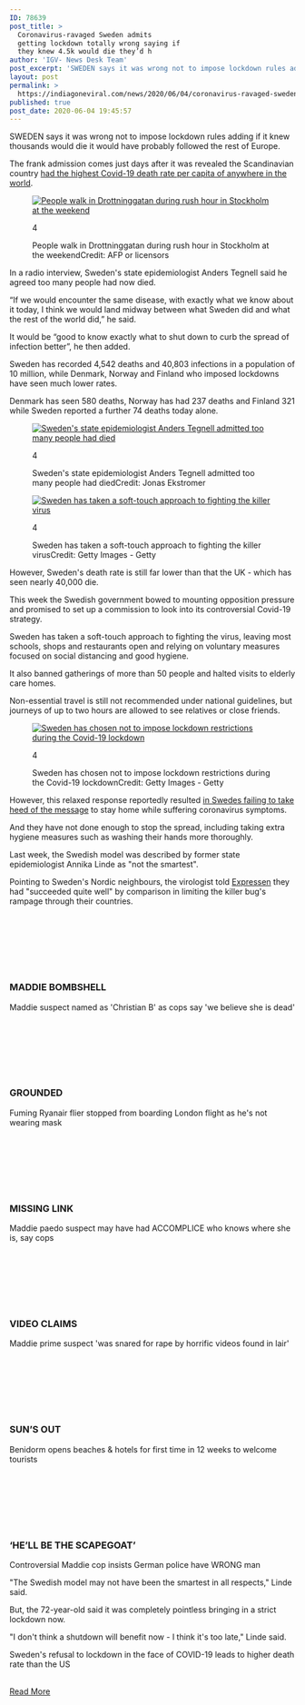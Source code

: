 ```yaml
---
ID: 78639
post_title: >
  Coronavirus-ravaged Sweden admits
  getting lockdown totally wrong saying if
  they knew 4.5k would die they’d h
author: 'IGV- News Desk Team'
post_excerpt: 'SWEDEN says it was wrong not to impose lockdown rules adding if it knew thousands would die it would have probably followed the rest of Europe. The frank admission comes just days after it was revealed the Scandinavian country had the highest Covid-19 death rate per capita of anywhere in the world. 4 People walk&hellip;'
layout: post
permalink: >
  https://indiagoneviral.com/news/2020/06/04/coronavirus-ravaged-sweden-admits-getting-lockdown-totally-wrong-saying-if-they-knew-4-5k-would-die-theyd-h/78639/india-gone-viral/
published: true
post_date: 2020-06-04 19:45:57
---
```

<div><p>SWEDEN says it was wrong not to impose lockdown rules adding if it knew thousands would die it would have probably followed the rest of Europe.</p>
<p>The frank admission comes just days after it was revealed the Scandinavian country <a href="https://www.thesun.co.uk/news/11741095/sweden-coronavirus-weekly-deaths-per-capita/" rel="">had the highest Covid-19 death rate per capita of anywhere in the world</a>.</p>
<figure><div data-index="6318"><p><a href="#"><img alt=" People walk in Drottninggatan during rush hour in Stockholm at the weekend" data-credit="AFP or licensors" data-img="https://www.thesun.co.uk/wp-content/uploads/2020/06/NINTCHDBPICT000585939724.jpg?strip=all&w=960" data- data-src="https://www.thesun.co.uk/wp-content/uploads/2020/06/NINTCHDBPICT000585939724.jpg" data- src="data:image/svg+xml,%3Csvg xmlns="http://www.w3.org/2000/svg" viewBox="0 0 1.5 1"%3E%3C/svg%3E"></img></a></p><p><span>4</span></p></div><figcaption><span> People walk in Drottninggatan during rush hour in Stockholm at the weekend</span><span>Credit: AFP or licensors</span></figcaption></figure><p>In a radio interview, Sweden's state epidemiologist Anders Tegnell said he agreed too many people had now died.</p>
<p>“If we would encounter the same disease, with exactly what we know about it today, I think we would land midway between what Sweden did and what the rest of the world did,” he said.</p>
<p>It would be “good to know exactly what to shut down to curb the spread of infection better”, he then added.</p>
<p>Sweden has recorded 4,542 deaths and 40,803 infections in a population of 10 million, while Denmark, Norway and Finland who imposed lockdowns have seen much lower rates.</p>
<p>Denmark has seen 580 deaths, Norway has had 237 deaths and Finland 321 while Sweden reported a further 74 deaths today alone.</p>
<figure><div data-index="6319"><p><a href="#"><img alt=" Sweden's state epidemiologist Anders Tegnell admitted too many people had died" data-credit="Jonas Ekstromer" data-img="https://www.thesun.co.uk/wp-content/uploads/2020/06/NINTCHDBPICT000586992684.jpg?strip=all&w=960" data- data-src="https://www.thesun.co.uk/wp-content/uploads/2020/06/NINTCHDBPICT000586992684.jpg" data- src="data:image/svg+xml,%3Csvg xmlns="http://www.w3.org/2000/svg" viewBox="0 0 1.5 1"%3E%3C/svg%3E"></img></a></p><p><span>4</span></p></div><figcaption><span> Sweden's state epidemiologist Anders Tegnell admitted too many people had died</span><span>Credit: Jonas Ekstromer</span></figcaption></figure><figure><div data-index="6320"><p><a href="#"><img alt=" Sweden has taken a soft-touch approach to fighting the killer virus" data-credit="Getty Images - Getty" data-img="https://www.thesun.co.uk/wp-content/uploads/2020/05/NINTCHDBPICT000585496410-1.jpg?strip=all&w=960" data- data-src="https://www.thesun.co.uk/wp-content/uploads/2020/05/NINTCHDBPICT000585496410-1.jpg" data- src="data:image/svg+xml,%3Csvg xmlns="http://www.w3.org/2000/svg" viewBox="0 0 1.5 1"%3E%3C/svg%3E"></img></a></p><p><span>4</span></p></div><figcaption><span> Sweden has taken a soft-touch approach to fighting the killer virus</span><span>Credit: Getty Images - Getty</span></figcaption></figure><p>However, Sweden's death rate is still far lower than that the UK - which has seen nearly 40,000 die.</p>
<p>This week the Swedish government bowed to mounting opposition pressure and promised to set up a commission to look into its controversial Covid-19 strategy.</p>
<p>Sweden has taken a soft-touch approach to fighting the virus, leaving most schools, shops and restaurants open and relying on voluntary measures focused on social distancing and good hygiene.</p>
<p>It also banned gatherings of more than 50 people and halted visits to elderly care homes.</p>
<p>Non-essential travel is still not recommended under national guidelines, but journeys of up to two hours are allowed to see relatives or close friends.</p>
<figure><div data-index="6321"><p><a href="#"><img alt=" Sweden has chosen not to impose lockdown restrictions during the Covid-19 lockdown" data-credit="Getty Images - Getty" data-img="https://www.thesun.co.uk/wp-content/uploads/2020/05/NINTCHDBPICT000585496445-1.jpg?strip=all&w=960" data- data-src="https://www.thesun.co.uk/wp-content/uploads/2020/05/NINTCHDBPICT000585496445-1.jpg" data- src="data:image/svg+xml,%3Csvg xmlns="http://www.w3.org/2000/svg" viewBox="0 0 1.5 1"%3E%3C/svg%3E"></img></a></p><p><span>4</span></p></div><figcaption><span> Sweden has chosen not to impose lockdown restrictions during the Covid-19 lockdown</span><span>Credit: Getty Images - Getty</span></figcaption></figure><p>However, this relaxed response reportedly resulted <a href="https://www.thesun.co.uk/news/11705447/swedens-coronavirus-death-toll-4000-expert-country-wrong-not-shut/" rel="">in Swedes failing to take heed of the message</a> to stay home while suffering coronavirus symptoms.</p>
<p>And they have not done enough to stop the spread, including taking extra hygiene measures such as washing their hands more thoroughly.</p>
<p>Last week, the Swedish model was described by former state epidemiologist Annika Linde as "not the smartest".</p>
<p>Pointing to Sweden's Nordic neighbours, the virologist told <a href="https://www.expressen.se/nyheter/lindes-skarpa-kritik-skyller-pa-varandra/" rel="noopener noreferrer" target="_blank">Expressen</a> they had "succeeded quite well" by comparison in limiting the killer bug's rampage through their countries.</p>
<div><div><div data-rail-type="section" data-slide-count="4" data-slide-count-tablet="4"><div><div><div><div><div><a href="http://www.thesun.co.uk/news/11782172/madeleine-mccann-dead-suspect-named-christian-b-germany/"><picture><source data- media="(max-width: 680px)"  ></source><source data-  ></source><img alt="" data-src="https://www.thesun.co.uk/wp-content/uploads/2020/06/VP-COMP-MADDIE-V3.jpg?strip=all&w=300&h=192&crop=1" height="96" src="data:image/gif;base64,R0lGODlhAQABAAAAACH5BAEKAAEALAAAAAABAAEAAAICTAEAOw==" width="150"></img></picture></a></div></div><p><span><h3>MADDIE BOMBSHELL</h3>Maddie suspect named as 'Christian B' as cops say 'we believe she is dead'</span></p></div><div><div><div><a href="http://www.thesun.co.uk/news/11778570/ryanair-passenger-blocked-dublin-london-mask/"><picture><source data- media="(max-width: 680px)"  ></source><source data-  ></source><img alt="" data-src="https://www.thesun.co.uk/wp-content/uploads/2020/06/TM-comp-Ryanair.jpg?strip=all&w=300&h=192&crop=1" height="96" src="data:image/gif;base64,R0lGODlhAQABAAAAACH5BAEKAAEALAAAAAABAAEAAAICTAEAOw==" width="150"></img></picture></a></div></div><p><span><h3>GROUNDED</h3>Fuming Ryanair flier stopped from boarding London flight as he's not wearing mask</span></p></div><div><div><div><a href="http://www.thesun.co.uk/news/11780189/madeleine-mccann-suspect-accomplice-knows-where-german/"><picture><source data- media="(max-width: 680px)"  ></source><source data-  ></source><img alt="" data-src="https://www.thesun.co.uk/wp-content/uploads/2020/06/dk-comp-ac-maddie-graphic-V3.jpg?strip=all&w=300&h=192&crop=1" height="96" src="data:image/gif;base64,R0lGODlhAQABAAAAACH5BAEKAAEALAAAAAABAAEAAAICTAEAOw==" width="150"></img></picture></a></div></div><p><span><h3>MISSING LINK</h3>Maddie paedo suspect may have had ACCOMPLICE who knows where she is, say cops</span></p></div><div><div><div><a href="http://www.thesun.co.uk/news/11780440/madeleine-mccann-suspect-tied-raped-victims-filmed-attacks/"><picture><source data- media="(max-width: 680px)"  ></source><source data-  ></source><img alt="" data-src="https://www.thesun.co.uk/wp-content/uploads/2020/06/VP-COMP-MADDIE-V4.jpg?strip=all&w=300&h=192&crop=1" height="96" src="data:image/gif;base64,R0lGODlhAQABAAAAACH5BAEKAAEALAAAAAABAAEAAAICTAEAOw==" width="150"></img></picture></a></div></div><p><span><h3>VIDEO CLAIMS</h3>Maddie prime suspect 'was snared for rape by horrific videos found in lair'</span></p></div><div><div><div><a href="http://www.thesun.co.uk/news/11765729/benidorm-opens-beaches-and-hotels-for-first-time/"><picture><source data- media="(max-width: 680px)"  ></source><source data-  ></source><img alt="" data-src="https://www.thesun.co.uk/wp-content/uploads/2020/06/KH-COMPOSITE-BENIDORM-REOPENS.jpg?strip=all&w=300&h=192&crop=1" height="96" src="data:image/gif;base64,R0lGODlhAQABAAAAACH5BAEKAAEALAAAAAABAAEAAAICTAEAOw==" width="150"></img></picture></a></div></div><p><span><h3>SUN’S OUT</h3>Benidorm opens beaches & hotels for first time in 12 weeks to welcome tourists</span></p></div><div><div><div><a href="http://www.thesun.co.uk/news/11781188/madeleine-mccann-german-paedophile/"><picture><source data- media="(max-width: 680px)"  ></source><source data-  ></source><img alt="" data-src="https://www.thesun.co.uk/wp-content/uploads/2020/06/ac-comp-maddie.jpg?strip=all&w=300&h=192&crop=1" height="96" src="data:image/gif;base64,R0lGODlhAQABAAAAACH5BAEKAAEALAAAAAABAAEAAAICTAEAOw==" width="150"></img></picture></a></div></div><p><span><h3>‘HE’LL BE THE SCAPEGOAT’</h3>Controversial Maddie cop insists German police have WRONG man</span></p></div></div></div></div></div></div>
<p>"The Swedish model may not have been the smartest in all respects," Linde said.</p>
<p>But, the 72-year-old said it was completely pointless bringing in a strict lockdown now.</p>
<p>"I don't think a shutdown will benefit now - I think it's too late," Linde said.</p>
<div id="bc-video-6157549534001"><p><span>Sweden's refusal to lockdown in the face of COVID-19 leads to higher death rate than the US</span></p></div>
</div><br/><a href="http://www.thesun.co.uk/news/11775892/coronavirus-ravaged-sweden-made-mistakes-lockdown/" class="button purchase" rel="nofollow noopener noreferrer" target="_blank">Read More</a>